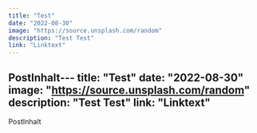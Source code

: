 ```yaml
---
title: "Test"
date: "2022-08-30"
image: "https://source.unsplash.com/random"
description: "Test Test"
link: "Linktext"
---
```


PostInhalt---
title: "Test"
date: "2022-08-30"
image: "https://source.unsplash.com/random"
description: "Test Test"
link: "Linktext"
---

PostInhalt